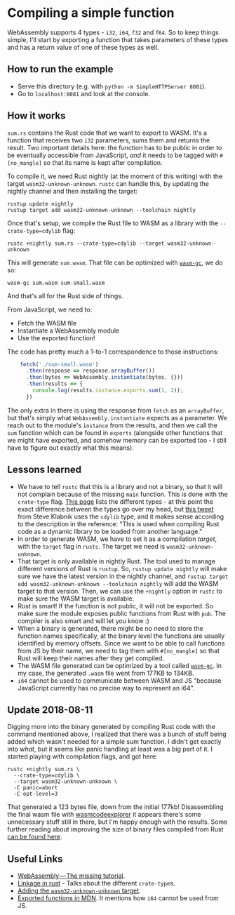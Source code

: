 # Compiling a simple function

WebAssembly supports 4 types - `i32`, `i64`, `f32` and `f64`. So to keep things simple,
I'll start by exporting a function that takes parameters of these types and has a return
value of one of these types as well.

## How to run the example
- Serve this directory (e.g. with `python -m SimpleHTTPServer 8081`).
- Go to `localhost:8081` and look at the console.

## How it works

`sum.rs` contains the Rust code that we want to export to WASM. It's a function that receives
two `i32` parameters, sums them and returns the result. Two important details here: the function
has to be public in order to be eventually accessible from JavaScript, _and_ it needs to be
tagged with `#[no_mangle]` so that its name is kept after compilation.

To compile it, we need Rust nightly (at the moment of this writing) with the target
`wasm32-unknown-unknown`. `rustc` can handle this, by updating the nightly channel and
then installing the target:

```
rustup update nightly
rustup target add wasm32-unknown-unknown --toolchain nightly
```

Once that's setup, we compile the Rust file to WASM as a library with the
`--crate-type=cdylib` flag:

```
rustc +nightly sum.rs --crate-type=cdylib --target wasm32-unknown-unknown
```

This will generate `sum.wasm`. That file can be optimized with
[`wasm-gc`](https://github.com/alexcrichton/wasm-gc), we do so:

```
wasm-gc sum.wasm sum-small.wasm
```

And that's all for the Rust side of things.

From JavaScript, we need to:

- Fetch the WASM file
- Instantiate a WebAssembly module
- Use the exported function!

The code has pretty much a 1-to-1 correspondence to those instructions:

```js
    fetch('./sum-small.wasm')
      .then(response => response.arrayBuffer())
      .then(bytes => WebAssembly.instantiate(bytes, {}))
      .then(results => {
        console.log(results.instance.exports.sum(1, 2));
      })
```

The only extra in there is using the response from `fetch` as an `arrayBuffer`, but that's
simply what `WebAssembly.instantiate` expects as a parameter. We reach out to the module's
`instance` from the results, and then we call the `sum` function which can be found in
`exports` (alongside other functions that we might have exported, and somehow memory can
be exported too - I still have to figure out exactly what this means).

## Lessons learned

- We have to tell `rustc` that this is a library and not a binary, so that it will not
  complain because of the missing `main` function. This is done with the `crate-type` flag.
  [This page](https://doc.rust-lang.org/reference/linkage.html) lists the different types -
  at this point the exact difference between the types go over my head, but
  [this tweet](https://twitter.com/steveklabnik/status/934769437974069248) from Steve Klabnik
  uses the `cdylib` type, and it makes sense according to the description in the reference:
  "This is used when compiling Rust code as a dynamic library to be loaded from another
  language."
- In order to generate WASM, we have to set it as a compilation _target_, with the `target`
  flag in `rustc`. The target we need is `wasm32-unknown-unknown`.
- That target is only available in nightly Rust. The tool used to manage different versions
  of Rust is `rustup`. So, `rustup update nightly` will make sure we have the latest version
  in the nightly channel, and `rustup target add wasm32-unknown-unknown --toolchain nightly`
  will add the WASM target to that version. Then, we can use the `+nightly` option in `rustc`
  to make sure the WASM target is available.
- Rust is smart! If the function is not public, it will not be exported. So make sure the
  module exposes public functions from Rust with `pub`. The compiler is also smart and will
  let you know :)
- When a binary is generated, there might be no need to store the function names specifically,
  at the binary level the functions are usually identified by memory offsets. Since we want to
  be able to call functions from JS by their name, we need to tag them with `#[no_mangle]` so
  that Rust will keep their names after they get compiled.
- The WASM file generated can be optimized by a tool called
  [`wasm-gc`](https://github.com/alexcrichton/wasm-gc). In my case, the generated `.wasm` file
  went from 177KB to 134KB.
- `i64` cannot be used to communicate between WASM and JS "because JavaScript currently has no
  precise way to represent an i64".

## Update 2018-08-11

Digging more into the binary generated by compiling Rust code with the command mentioned above,
I realized that there was a bunch of stuff being added which wasn't needed for a simple sum function.
I didn't get exactly into _what_, but it seems like panic handling at least was a big part of it.
I started playing with compilation flags, and got here:

```
rustc +nightly sum.rs \
  --crate-type=cdylib \
  --target wasm32-unknown-unknown \
  -C panic=abort
  -C opt-level=3
```

That generated a 123 bytes file, down from the initial 177kb! Disassembling the final wasm file with
[wasmcodeexplorer](https://wasdk.github.io/wasmcodeexplorer/) it appears there's some unnecessary stuff
still in there, but I'm happy enough with the results. Some further reading about improving the size
of binary files compiled from Rust [can be found here](https://kripken.github.io/blog/binaryen/2018/04/18/rust-emscripten.html).

## Useful Links

- [WebAssembly — The missing tutorial](https://medium.com/@MadsSejersen/webassembly-the-missing-tutorial-95f8580b08ba).
- [Linkage in rust](https://doc.rust-lang.org/reference/linkage.html) - Talks about the
  different `crate-type`s.
- [Adding the `wasm32-unknown-unknown` target](https://github.com/rust-lang/rust/pull/45905).
- [Exported functions in MDN](https://developer.mozilla.org/en-US/docs/WebAssembly/Exported_functions). It mentions how
  `i64` cannot be used from JS.
